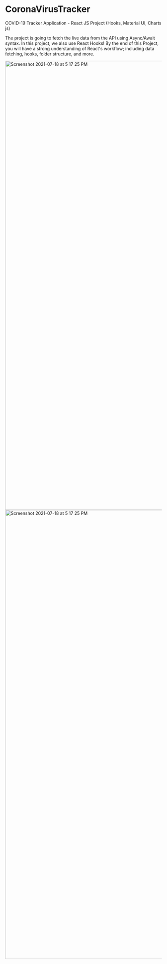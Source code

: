 # CoronaVirusTracker
COVID-19 Tracker Application - React JS Project (Hooks, Material UI, Charts js)


The project is going to fetch the live data from the API using Async/Await syntax. In this project, we also use React Hooks! By the end of this Project, you will have a strong understanding of React's workflow; including data fetching, hooks, folder structure, and more.


<img width="1440" alt="Screenshot 2021-07-18 at 5 17 25 PM" src="https://user-images.githubusercontent.com/60039641/126066867-ffd34ba9-bf1a-4d32-8e35-12ab89eef4a3.png">

<img width="1440" alt="Screenshot 2021-07-18 at 5 17 25 PM" src="https://user-images.githubusercontent.com/60039641/126066867-ffd34ba9-bf1a-4d32-8e35-12ab89eef4a3.png">
